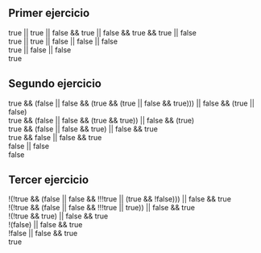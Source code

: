 ## Primer ejercicio
true || true || false && true || false && true && true || false  
true || true ||  false || false || false  
true || false || false  
true  

## Segundo ejercicio
true && (false || false && (true && (true || false && true))) || false && (true || false)  
true && (false || false && (true && true)) || false && (true)  
true && (false || false && true) || false && true  
true && false || false && true  
false || false  
false
   

## Tercer ejercicio
!(!true && (false || false && !!!true || (true && !false))) || false && true  
!(!true && (false || false && !!!true || true)) || false && true  
!(!true && true) || false && true  
!(false) || false && true  
!false || false && true  
true